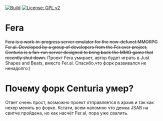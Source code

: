 [![Build](https://github.com/Cpeers1/Centuria/actions/workflows/gradle.yml/badge.svg)](https://github.com/Cpeers1/Centuria/actions) [![License: GPL v2](https://img.shields.io/badge/License-GPL%20v2-blue.svg)](https://www.gnu.org/licenses/old-licenses/gpl-2.0.en.html)

# Fera
~~Fera is a work-in-progress server emulator for the now-defunct MMORPG Fer.al. Developed by a group of developers from the Fer.ever project, Centuria is a fan-run server designed to bring back the MMO game that recently shut down.~~
Проект Fera умирает, автор будет играть в Just Shapes and Beats, вместо Fer.al. Спасибо,что форк развивался не ненадолго:) 

# Почему форк Centuria умер?
Ответ очень прост, возможно проект отправляется в архив и так как нехер менять во форке. Кстати, всем напомню что демка JSAB на свитче пройдена, но как насчёт Fer.al, пора уже свалить.
